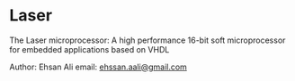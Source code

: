 # Laser

The Laser microprocessor: A high performance 16-bit soft
microprocessor for embedded applications based on VHDL

Author: Ehsan Ali
email:  ehssan.aali@gmail.com
